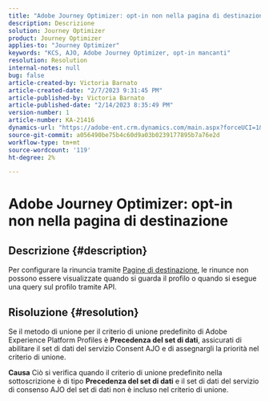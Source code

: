 ```yaml
---
title: "Adobe Journey Optimizer: opt-in non nella pagina di destinazione"
description: Descrizione
solution: Journey Optimizer
product: Journey Optimizer
applies-to: "Journey Optimizer"
keywords: "KCS, AJO, Adobe Journey Optimizer, opt-in mancanti"
resolution: Resolution
internal-notes: null
bug: false
article-created-by: Victoria Barnato
article-created-date: "2/7/2023 9:31:45 PM"
article-published-by: Victoria Barnato
article-published-date: "2/14/2023 8:35:49 PM"
version-number: 1
article-number: KA-21416
dynamics-url: "https://adobe-ent.crm.dynamics.com/main.aspx?forceUCI=1&pagetype=entityrecord&etn=knowledgearticle&id=1b9b39cf-2ea7-ed11-aad1-6045bd0065f9"
source-git-commit: a056490be75b4c60d9a03b0239177895b7a76e2d
workflow-type: tm+mt
source-wordcount: '119'
ht-degree: 2%

---
```


# Adobe Journey Optimizer: opt-in non nella pagina di destinazione

## Descrizione {#description}

Per configurare la rinuncia tramite [Pagine di destinazione](https://experienceleague.adobe.com/docs/journey-optimizer/using/landing-pages/lp-use-cases.html), le rinunce non possono essere visualizzate quando si guarda il profilo o quando si esegue una query sul profilo tramite API.

## Risoluzione {#resolution}


Se il metodo di unione per il criterio di unione predefinito di Adobe Experience Platform Profiles è <b>Precedenza del set di dati</b>, assicurati di abilitare il set di dati del servizio Consent AJO e di assegnargli la priorità nel criterio di unione.


<b>Causa</b>
Ciò si verifica quando il criterio di unione predefinito nella sottoscrizione è di tipo <b>Precedenza del set di dati</b> e il set di dati del servizio di consenso AJO del set di dati non è incluso nel criterio di unione.
